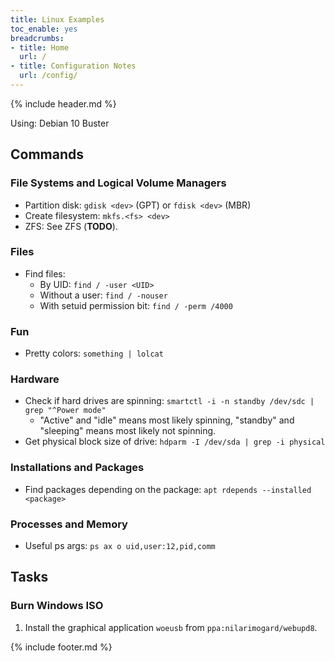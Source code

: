 ```yaml
---
title: Linux Examples
toc_enable: yes
breadcrumbs:
- title: Home
  url: /
- title: Configuration Notes
  url: /config/
---
```

{% include header.md %}

Using: Debian 10 Buster

## Commands

### File Systems and Logical Volume Managers

- Partition disk: `gdisk <dev>` \(GPT\) or `fdisk <dev>` \(MBR\)
- Create filesystem: `mkfs.<fs> <dev>`
- ZFS: See ZFS \(**TODO**\).

### Files

- Find files:
  - By UID: `find / -user <UID>`
  - Without a user: `find / -nouser`
  - With setuid permission bit: `find / -perm /4000`

### Fun

- Pretty colors: `something | lolcat`

### Hardware

- Check if hard drives are spinning: `smartctl -i -n standby /dev/sdc | grep "^Power mode"`
  - "Active" and "idle" means most likely spinning, "standby" and "sleeping" means most likely not spinning.
- Get physical block size of drive: `hdparm -I /dev/sda | grep -i physical`

### Installations and Packages

- Find packages depending on the package: `apt rdepends --installed <package>`

### Processes and Memory

- Useful ps args: `ps ax o uid,user:12,pid,comm`

## Tasks

### Burn Windows ISO

1. Install the graphical application `woeusb` from `ppa:nilarimogard/webupd8`.

{% include footer.md %}
